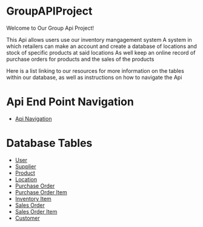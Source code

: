 # GroupAPIProject

Welcome to Our Group Api Project!

This Api allows users use our inventory mangagement system
A system in which retailers can make an account and create a database of locations and stock of specific products at said locations
As well keep an online record of purchase orders for products and the sales of the products

Here is a list linking to our resources for more information on the tables within our database, as well as instructions on how to navigate the Api
# Api End Point Navigation
- [Api Navigation](./ApiEndPointNavigation.md)
# Database Tables
- [User](./DatabaseTables/User.md)
- [Supplier](./DatabaseTables/Supplier.md)
- [Product](./DatabaseTables/Product.md)
- [Location](./DatabaseTables/Location.md)
- [Purchase Order](./DatabaseTables/PurchaseOrder.md)
- [Purchase Order Item](./DatabaseTables/PurchaseOrderItem.md)
- [Inventory Item](./DatabaseTables/InventoryItem.md)
- [Sales Order](./DatabaseTables/SalesOrder.md)
- [Sales Order Item](./DatabaseTables/SalesOrderItem.md)
- [Customer](./DatabaseTables/Customer.md)